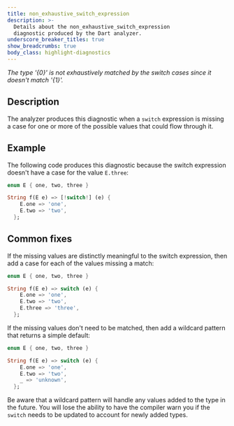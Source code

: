 ```yaml
---
title: non_exhaustive_switch_expression
description: >-
  Details about the non_exhaustive_switch_expression
  diagnostic produced by the Dart analyzer.
underscore_breaker_titles: true
show_breadcrumbs: true
body_class: highlight-diagnostics
---
```


_The type '{0}' is not exhaustively matched by the switch cases since it doesn't
match '{1}'._

## Description

The analyzer produces this diagnostic when a `switch` expression is
missing a case for one or more of the possible values that could flow
through it.

## Example

The following code produces this diagnostic because the switch expression
doesn't have a case for the value `E.three`:

```dart
enum E { one, two, three }

String f(E e) => [!switch!] (e) {
    E.one => 'one',
    E.two => 'two',
  };
```

## Common fixes

If the missing values are distinctly meaningful to the switch expression,
then add a case for each of the values missing a match:

```dart
enum E { one, two, three }

String f(E e) => switch (e) {
    E.one => 'one',
    E.two => 'two',
    E.three => 'three',
  };
```

If the missing values don't need to be matched, then add a wildcard
pattern that returns a simple default:

```dart
enum E { one, two, three }

String f(E e) => switch (e) {
    E.one => 'one',
    E.two => 'two',
    _ => 'unknown',
  };
```

Be aware that a wildcard pattern will handle any values added to the type
in the future. You will lose the ability to have the compiler warn you if
the `switch` needs to be updated to account for newly added types.
